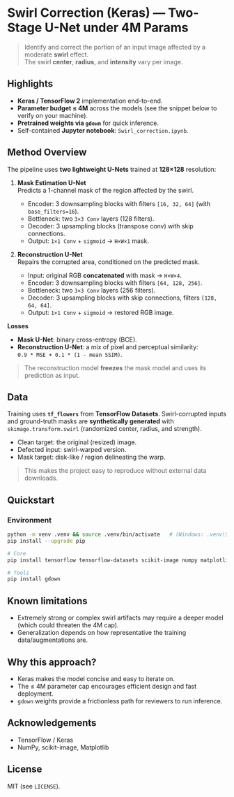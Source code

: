 # Swirl Correction (Keras) — Two-Stage U-Net under 4M Params

> Identify and correct the portion of an input image affected by a moderate **swirl** effect.  
> The swirl **center**, **radius**, and **intensity** vary per image.

## Highlights
- **Keras / TensorFlow 2** implementation end-to-end.
- **Parameter budget ≤ 4M** across the models (see the snippet below to verify on your machine).
- **Pretrained weights via `gdown`** for quick inference.
- Self-contained **Jupyter notebook**: `Swirl_correction.ipynb`.

## Method Overview
The pipeline uses **two lightweight U-Nets** trained at **128×128** resolution:

1) **Mask Estimation U-Net**  
   Predicts a 1-channel mask of the region affected by the swirl.
   - Encoder: 3 downsampling blocks with filters `[16, 32, 64]` (with `base_filters=16`).
   - Bottleneck: two `3×3 Conv` layers (128 filters).
   - Decoder: 3 upsampling blocks (transpose conv) with skip connections.
   - Output: `1×1 Conv` + `sigmoid` → `H×W×1` mask.

2) **Reconstruction U-Net**  
   Repairs the corrupted area, conditioned on the predicted mask.
   - Input: original RGB **concatenated** with mask → `H×W×4`.
   - Encoder: 3 downsampling blocks with filters `[64, 128, 256]`.
   - Bottleneck: two `3×3 Conv` layers (256 filters).
   - Decoder: 3 upsampling blocks with skip connections, filters `[128, 64, 64]`.
   - Output: `1×1 Conv` + `sigmoid` → restored RGB image.

**Losses**  
- **Mask U-Net**: binary cross-entropy (BCE).  
- **Reconstruction U-Net**: a mix of pixel and perceptual similarity:  
  `0.9 * MSE + 0.1 * (1 - mean SSIM)`.

> The reconstruction model **freezes** the mask model and uses its prediction as input.

## Data
Training uses **`tf_flowers`** from **TensorFlow Datasets**. Swirl-corrupted inputs and ground-truth masks are **synthetically generated** with `skimage.transform.swirl` (randomized center, radius, and strength).

- Clean target: the original (resized) image.
- Defected input: swirl-warped version.
- Mask target: disk-like / region delineating the warp.

> This makes the project easy to reproduce without external data downloads.

## Quickstart

### Environment
```bash
python -m venv .venv && source .venv/bin/activate   # (Windows: .venv\Scripts\activate)
pip install --upgrade pip

# Core
pip install tensorflow tensorflow-datasets scikit-image numpy matplotlib

# Tools
pip install gdown
```

## Known limitations
- Extremely strong or complex swirl artifacts may require a deeper model (which could threaten the 4M cap).
- Generalization depends on how representative the training data/augmentations are.

## Why this approach?
- Keras makes the model concise and easy to iterate on.
- The ≤ 4M parameter cap encourages efficient design and fast deployment.
- `gdown` weights provide a frictionless path for reviewers to run inference.

## Acknowledgements
- TensorFlow / Keras  
- NumPy, scikit-image, Matplotlib

## License
MIT (see `LICENSE`).


